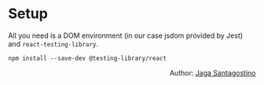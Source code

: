 # Setup

All you need is a DOM environment (in our case jsdom provided by Jest) and `react-testing-library`.

`npm install --save-dev @testing-library/react`

<p style='text-align: right;'>Author: <a href="../about-us.md#jaga-santagostino">Jaga Santagostino</a></p>
